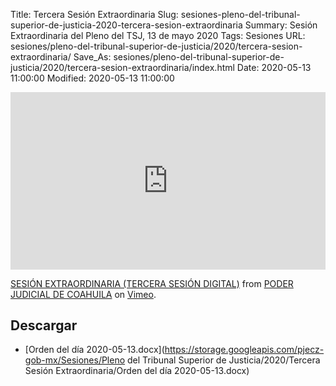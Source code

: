 Title: Tercera Sesión Extraordinaria
Slug: sesiones-pleno-del-tribunal-superior-de-justicia-2020-tercera-sesion-extraordinaria
Summary: Sesión Extraordinaria del Pleno del TSJ, 13 de mayo 2020
Tags: Sesiones
URL: sesiones/pleno-del-tribunal-superior-de-justicia/2020/tercera-sesion-extraordinaria/
Save_As: sesiones/pleno-del-tribunal-superior-de-justicia/2020/tercera-sesion-extraordinaria/index.html
Date: 2020-05-13 11:00:00
Modified: 2020-05-13 11:00:00


<div style="padding:56.25% 0 0 0;position:relative;"><iframe src="https://player.vimeo.com/video/417731823" style="position:absolute;top:0;left:0;width:100%;height:100%;" frameborder="0" allow="autoplay; fullscreen" allowfullscreen></iframe></div><script src="https://player.vimeo.com/api/player.js"></script>
<p><a href="https://vimeo.com/417731823">SESI&Oacute;N EXTRAORDINARIA (TERCERA SESI&Oacute;N DIGITAL)</a> from <a href="https://vimeo.com/user103229504">PODER JUDICIAL DE COAHUILA</a> on <a href="https://vimeo.com">Vimeo</a>.</p>



## Descargar


* [Orden del día 2020-05-13.docx](https://storage.googleapis.com/pjecz-gob-mx/Sesiones/Pleno del Tribunal Superior de Justicia/2020/Tercera Sesión Extraordinaria/Orden del día 2020-05-13.docx)


